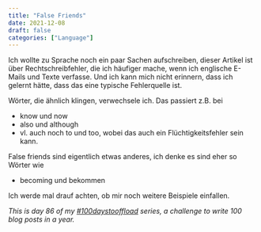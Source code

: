 ```yaml
---
title: "False Friends"
date: 2021-12-08
draft: false
categories: ["Language"]
---
```

Ich wollte zu Sprache noch ein paar Sachen aufschreiben, dieser Artikel ist über Rechtschreibfehler, die ich häufiger mache, wenn ich englische E-Mails und Texte verfasse. Und ich kann mich nicht erinnern, dass ich gelernt hätte, dass das eine typische Fehlerquelle ist.

Wörter, die ähnlich klingen, verwechsele ich. Das passiert z.B. bei

* know und now
* also und although
* vl. auch noch to und too, wobei das auch ein Flüchtigkeitsfehler sein kann.

False friends sind eigentlich etwas anderes, ich denke es sind eher so Wörter wie

* becoming und bekommen

Ich werde mal drauf achten, ob mir noch weitere Beispiele einfallen.

_This is day 86 of my [#100daystooffload](https://100daystooffload.com/) series, a challenge to write 100 blog posts in a year._

